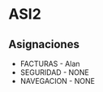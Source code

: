 ASI2
==========
Asignaciones
--------------
* FACTURAS - Alan
* SEGURIDAD - NONE
* NAVEGACION - NONE